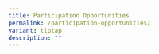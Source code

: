 ```yaml
---
title: Participation Opportunities
permalink: /participation-opportunities/
variant: tiptap
description: ""
---
```

